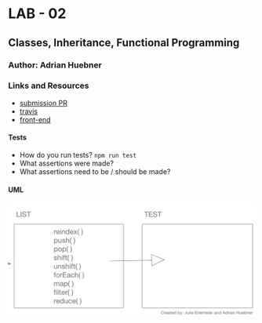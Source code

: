 # LAB - 02

## Classes, Inheritance, Functional Programming

### Author: Adrian Huebner

### Links and Resources
* [submission PR](https://github.com/Adrian-Huebner-401-advanced-javascript/lab-02/pull/1)
* [travis](https://www.travis-ci.com/Adrian-Huebner-401-advanced-javascript/lab-02)
* [front-end](https://adrianhuebner-lab-02.herokuapp.com/) 


#### Tests
* How do you run tests? `npm run test`
* What assertions were made?
* What assertions need to be / should be made?

#### UML

![UML for List](/assests/UML.png)
